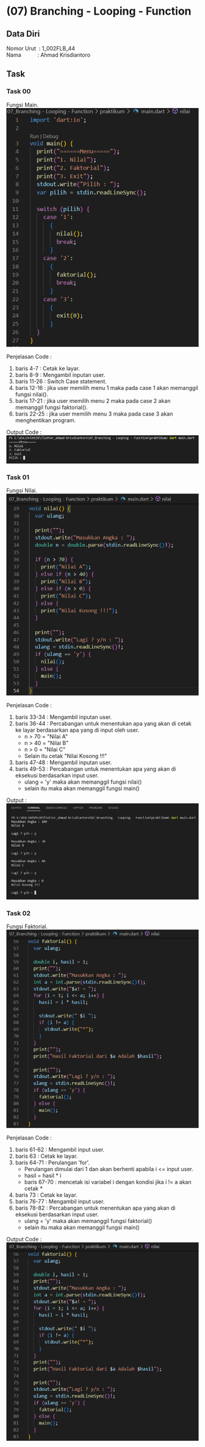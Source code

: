 # (07) Branching - Looping - Function

## Data Diri
Nomor Urut &nbsp;: 1_002FLB_44<br>
Nama &emsp;&emsp;&ensp;&nbsp;: Ahmad Krisdiantoro

## Task
### Task 00
Fungsi Main.<br>
![main](/07_Branching%20-%20Looping%20-%20Function/screenshots/voidMain.png)

Penjelasan Code :
1. baris 4-7 : Cetak ke layar.
2. baris 8-9 : Mengambil inputan user. 
3. baris 11-26 : Switch Case statement.
4. baris 12-16 : jika user memilih menu 1 maka pada case 1 akan memanggil fungsi nilai().
5. baris 17-21 : jika user memilih menu 2 maka pada case 2 akan memanggil fungsi faktorial().
6. baris 22-25 : jika user memilih menu 3 maka pada case 3 akan menghentikan program.

Output Code : <br>
![output_main](/07_Branching%20-%20Looping%20-%20Function/screenshots/outputMain.png)

### Task 01
Fungsi Nilai.<br>
![nilai](/07_Branching%20-%20Looping%20-%20Function/screenshots/voidNilai.png)

Penjelasan Code : 
1. baris 33-34 : Mengambil inputan user.
2. baris 36-44 : Percabangan untuk menentukan apa yang akan di cetak ke layar berdasarkan apa yang di input oleh user.
    - n > 70 = "Nilai A"
    - n > 40 = "Nilai B"
    - n > 0 = "Nilai C"
    - Selain itu cetak "Nilai Kosong !!!"
3. baris 47-48 : Mengambil inputan user.
4. baris 49-53 : Percabangan untuk menentukan apa yang akan di eksekusi berdasarkan input user.
    - ulang = 'y' maka akan memanggil fungsi nilai()
    - selain itu maka akan memanggil fungsi main()

Output : <br>
![outputNilai](/07_Branching%20-%20Looping%20-%20Function/screenshots/outputNilai.png)

### Task 02
Fungsi Faktorial.<br>
![faktorial](/07_Branching%20-%20Looping%20-%20Function/screenshots/voidFaktorial.png)

Penjelasan Code :
1. baris 61-62 : Mengambil input user.
2. baris 63 : Cetak ke layar.
3. baris 64-71 : Perulangan 'for'.
    - Perulangan dimulai dari 1 dan akan berhenti apabila i <= input user.
    - hasil = hasil * i
    - baris 67-70 : mencetak isi variabel i dengan kondisi jika i != a akan cetak *
4. baris 73 : Cetak ke layar.
5. baris 76-77 : Mengambil input user.
6. baris 78-82 : Percabangan untuk menentukan apa yang akan di eksekusi berdasarkan input user.
    - ulang = 'y' maka akan memanggil fungsi faktorial()
    - selain itu maka akan memanggil fungsi main()

Output Code :<br>
![outputFaktorial](/07_Branching%20-%20Looping%20-%20Function/screenshots/voidFaktorial.png)